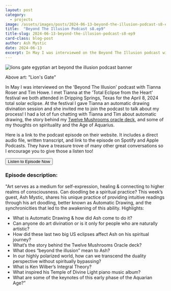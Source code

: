 ```yaml
---
layout: post
category:
  - projects
image: /assets/images/posts/2024-06-13-beyond-the-illusion-podcast-s8-ep9/BTI_smaller_heading.jpeg
title:  "Beyond The Illusion Podcast s8.ep9"
title-slug: 2024-06-13-beyond-the-illusion-podcast-s8-ep9
card-class: blog-post
author: Ash Mystic
date: 2024-06-13
excerpt: In May I was interviewed on the Beyond The Illusion podcast with Tianna Roser and Tim Howe. I talk about my divination practice of Automatic Drawing, the story behind my oracle deck, and some of my thoughts on spirituality and the Age of Aquarius.
---
```


<img class="post-image-fullwidth" src="/assets/images/posts/2024-06-13-beyond-the-illusion-podcast-s8-ep9/bti_episode_banner_s8_ep9.png" alt="lions gate egyptian art beyond the illusion podcast banner"/>

Above art: "Lion's Gate"

In May I was interviewed on the 'Beyond The Illusion' podcast with Tianna Roser and Tim Howe. I met Tianna at the 'Total Eclipse from the Heart' festival we both attended in Dripping Springs, Texas for the April 8, 2024 total solar eclipse. At the festival I gave Tianna an automatic drawing divination session and she invited me to join the podcast to talk about my process! I had a lot of fun chatting with Tianna and Tim about automatic drawing, the story behind my <a href="https://twelvemushrooms.com" target="_blank">Twelve Mushrooms oracle deck</a>, and some of my thoughts on spirituality and the Age of Aquarius.

Here is a link to the podcast episode on their website. It includes a direct audio file, written transcript, and link to the episode on Spotify and Apple Podcasts. They have a treasure trove of many other great conversations so I encourage you to give those a listen too!

<a href="https://www.beyondtheillusionpodcast.com/episodes/s8-ep9-automatic-drawing-with-ash-mystic" target="_blank">
  <button class="button-large">Listen to Episode Now</button>
</a>

### Episode description:

"Art serves as a medium for self-expression, healing & connecting to higher realms of consciousness. Can doodling be a spiritual practice? This week’s guest, Ash Mystic, shares his unique practice of providing intuitive readings through his art doodling, better known as Automatic Drawing, and the synchronicities that led to the awakening of this ability. 
Highlights:
* What is Automatic Drawing & how did Ash come to do it?
* Can anyone do art divination or is it only for people who are naturally artistic?
* How did these last two big US eclipses affect Ash on his spiritual journey?
* What’s the story behind the Twelve Mushrooms Oracle deck?
* What does “beyond the illusion” mean to Ash?
* In our highly polarized world, how can we transcend the duality perspective without spiritually bypassing?
* What is Ken Wilber’s Integral Theory?
* What inspired his Temple of Divine Light piano music album?
* What are some of the keynotes of this early phase of the Aquarian Age?”
